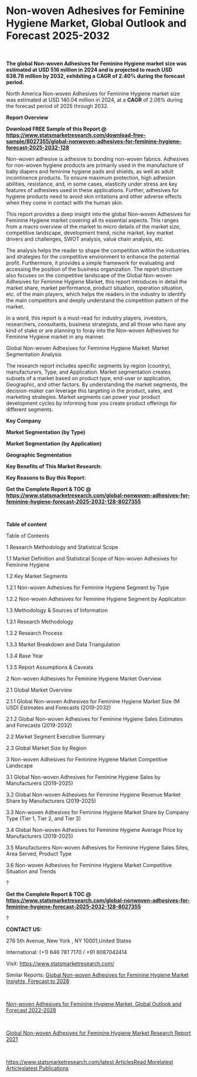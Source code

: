 <h1>Non-woven Adhesives for Feminine Hygiene Market, Global Outlook and Forecast 2025-2032</h1><br/><p><strong>The global Non-woven Adhesives for Feminine Hygiene market size was estimated at USD 516 million in 2024 and is projected to reach USD 638.78 million by 2032, exhibiting a <strong>CAGR</strong> of 2.40% during the forecast period.</strong></p>
 
 
 
 <p>North America Non-woven Adhesives for Feminine Hygiene market size was estimated at USD 140.04 million in 2024, at a <strong>CAGR</strong> of 2.06% during the forecast period of 2025 through 2032.</p>
 
 
 
 <p><strong>Report Overview</strong></p>
 
 
 
 <p><strong>Download FREE Sample of this Report @ <a href="https://www.statsmarketresearch.com/download-free-sample/8027355/global-nonwoven-adhesives-for-feminine-hygiene-forecast-2025-2032-128">https://www.statsmarketresearch.com/download-free-sample/8027355/global-nonwoven-adhesives-for-feminine-hygiene-forecast-2025-2032-128</a></strong></p>
 
 
 
 <p>Non-woven adhesive is adhesive to bonding non-woven fabrics. Adhesives for non-woven hygiene products are primarily used in the manufacture of baby diapers and feminine hygiene pads and shields, as well as adult incontinence products. To ensure maximum protection, high adhesion abilities, resistance, and, in some cases, elasticity under stress are key features of adhesives used in these applications. Further, adhesives for hygiene products need to avoid skin irritations and other adverse effects when they come in contact with the human skin.</p>
 
 
 
 <p>This report provides a deep insight into the global Non-woven Adhesives for Feminine Hygiene market covering all its essential aspects. This ranges from a macro overview of the market to micro details of the market size, competitive landscape, development trend, niche market, key market drivers and challenges, SWOT analysis, value chain analysis, etc.</p>
 
 
 
 <p>The analysis helps the reader to shape the competition within the industries and strategies for the competitive environment to enhance the potential profit. Furthermore, it provides a simple framework for evaluating and accessing the position of the business organization. The report structure also focuses on the competitive landscape of the Global Non-woven Adhesives for Feminine Hygiene Market, this report introduces in detail the market share, market performance, product situation, operation situation, etc. of the main players, which helps the readers in the industry to identify the main competitors and deeply understand the competition pattern of the market.</p>
 
 
 
 <p>In a word, this report is a must-read for industry players, investors, researchers, consultants, business strategists, and all those who have any kind of stake or are planning to foray into the Non-woven Adhesives for Feminine Hygiene market in any manner.</p>
 
 
 
 <p>Global Non-woven Adhesives for Feminine Hygiene Market: Market Segmentation Analysis</p>
 
 
 
 <p>The research report includes specific segments by region (country), manufacturers, Type, and Application. Market segmentation creates subsets of a market based on product type, end-user or application, Geographic, and other factors. By understanding the market segments, the decision-maker can leverage this targeting in the product, sales, and marketing strategies. Market segments can power your product development cycles by informing how you create product offerings for different segments.</p>
 
 
 
 <p><strong>Key Company</strong></p>
 
 
 
 <p><strong>Market Segmentation (by Type)</strong></p>
 
 
 
 <p><strong>Market Segmentation (<strong>by Application</strong>)</strong></p>
 
 
 
 <p><strong>Geographic Segmentation</strong></p>
 
 
 
 <p><strong>Key Benefits of This Market Research:</strong></p>
 
 
 
 <p><strong>Key <strong>Reasons to Buy</strong> this Report:</strong></p>
 
 
 
 <div><b>Get the Complete Report & TOC @ <a href="https://www.statsmarketresearch.com/global-nonwoven-adhesives-for-feminine-hygiene-forecast-2025-2032-128-8027355">https://www.statsmarketresearch.com/global-nonwoven-adhesives-for-feminine-hygiene-forecast-2025-2032-128-8027355</a></b></div>
 
 
 
 <p><br />
 
 <b>Table of content</b></p>
 
 
 
 <p>Table of Contents<br />
 
 1 Research Methodology and Statistical Scope<br />
 
 1.1 Market Definition and Statistical Scope of Non-woven Adhesives for Feminine Hygiene<br />
 
 1.2 Key Market Segments<br />
 
 1.2.1 Non-woven Adhesives for Feminine Hygiene Segment by Type<br />
 
 1.2.2 Non-woven Adhesives for Feminine Hygiene Segment by Application<br />
 
 1.3 Methodology & Sources of Information<br />
 
 1.3.1 Research Methodology<br />
 
 1.3.2 Research Process<br />
 
 1.3.3 Market Breakdown and Data Triangulation<br />
 
 1.3.4 Base Year<br />
 
 1.3.5 Report Assumptions & Caveats<br />
 
 2 Non-woven Adhesives for Feminine Hygiene Market Overview<br />
 
 2.1 Global Market Overview<br />
 
 2.1.1 Global Non-woven Adhesives for Feminine Hygiene Market Size (M USD) Estimates and Forecasts (2019-2032)<br />
 
 2.1.2 Global Non-woven Adhesives for Feminine Hygiene Sales Estimates and Forecasts (2019-2032)<br />
 
 2.2 Market Segment Executive Summary<br />
 
 2.3 Global Market Size by Region<br />
 
 3 Non-woven Adhesives for Feminine Hygiene Market Competitive Landscape<br />
 
 3.1 Global Non-woven Adhesives for Feminine Hygiene Sales by Manufacturers (2019-2025)<br />
 
 3.2 Global Non-woven Adhesives for Feminine Hygiene Revenue Market Share by Manufacturers (2019-2025)<br />
 
 3.3 Non-woven Adhesives for Feminine Hygiene Market Share by Company Type (Tier 1, Tier 2, and Tier 3)<br />
 
 3.4 Global Non-woven Adhesives for Feminine Hygiene Average Price by Manufacturers (2019-2025)<br />
 
 3.5 Manufacturers Non-woven Adhesives for Feminine Hygiene Sales Sites, Area Served, Product Type<br />
 
 3.6 Non-woven Adhesives for Feminine Hygiene Market Competitive Situation and Trends<br />
 
 ? </p>
 
 
 
 <div><b>Get the Complete Report & TOC @ <a href="https://www.statsmarketresearch.com/global-nonwoven-adhesives-for-feminine-hygiene-forecast-2025-2032-128-8027355">https://www.statsmarketresearch.com/global-nonwoven-adhesives-for-feminine-hygiene-forecast-2025-2032-128-8027355</a></b></div>
 
 
 
 <p>? </p>
 
 
 
 <p><b>CONTACT US:</b><br />
 
 276 5th Avenue, New York , NY 10001,United States<br />
 
 International: (+1) 646 781 7170 / +91 8087042414<br />
 
 Visit: <a href="https://www.statsmarketresearch.com/">https://www.statsmarketresearch.com/</a><br />
 
 Similar Reports: <a href="https://www.statsmarketresearch.com/global-nonwoven-adhesives-for-feminine-hygiene-forecast-2025-2032-128-8027355">Global Non-woven Adhesives for Feminine Hygiene Market Insights, Forecast to 2028</a><br />
 
 <br />
 
 <a href="https://www.statsmarketresearch.com/global-nonwoven-adhesives-for-feminine-hygiene-forecast-2025-2032-128-8027355">Non-woven Adhesives for Feminine Hygiene Market, Global Outlook and Forecast 2022-2028</a><br />
 
 <br />
 
 <a href="https://www.statsmarketresearch.com/global-nonwoven-adhesives-for-feminine-hygiene-forecast-2025-2032-128-8027355">Global Non-woven Adhesives for Feminine Hygiene Market Research Report 2021</a><br />
 
 <br />
 
 <a href="https://gyeongbokgung.com">https://www.statsmarketresearch.com/</a><a href="https://hallyeomaritime.com">latest Articles</a><a href="https://jingwansa.com">Read More</a><a href="https://nguoiviet.jp/">latest Articles</a><a href="https://www.intelmarketresearch.com/">latest Publications</a></p>